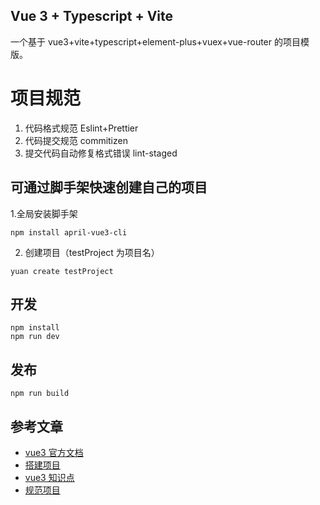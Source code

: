 ## Vue 3 + Typescript + Vite

一个基于 vue3+vite+typescript+element-plus+vuex+vue-router 的项目模版。

# 项目规范

1. 代码格式规范 Eslint+Prettier
2. 代码提交规范 commitizen
3. 提交代码自动修复格式错误 lint-staged

## 可通过脚手架快速创建自己的项目

1.全局安装脚手架

```
npm install april-vue3-cli
```

2. 创建项目（testProject 为项目名）

```
yuan create testProject
```

## 开发

```
npm install
npm run dev
```

## 发布

```
npm run build
```

## 参考文章

-   [vue3 官方文档](https://v3.cn.vuejs.org/)
-   [搭建项目](https://juejin.cn/post/6951649464637636622#heading-8)
-   [vue3 知识点](https://juejin.cn/post/6977004323742220319)
-   [规范项目](https://www.mdnice.com/writing/45c1f9d5fca04b04b443b3275bb5c986)
